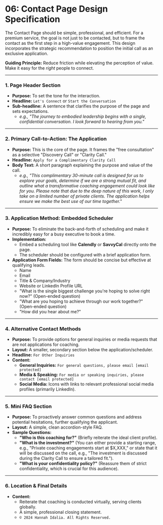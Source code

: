 # 06: Contact Page Design Specification

The Contact Page should be simple, professional, and efficient. For a premium service, the goal is not just to be contacted, but to frame the contact as the first step in a high-value engagement. This design incorporates the strategic recommendation to position the initial call as an exclusive application.

**Guiding Principle:** Reduce friction while elevating the perception of value. Make it easy for the *right* people to connect.

---

### **1. Page Header Section**

*   **Purpose:** To set the tone for the interaction.
*   **Headline:** `Let's Connect` or `Start the Conversation`
*   **Sub-headline:** A sentence that clarifies the purpose of the page and sets expectations.
    *   *e.g., "The journey to embodied leadership begins with a single, confidential conversation. I look forward to hearing from you."*

---

### **2. Primary Call-to-Action: The Application**

*   **Purpose:** This is the core of the page. It frames the "free consultation" as a selective "Discovery Call" or "Clarity Call."
*   **Headline:** `Apply for a Complimentary Clarity Call`
*   **Body Text:** A short paragraph explaining the purpose and value of the call.
    *   *e.g., "This complimentary 30-minute call is designed for us to explore your goals, determine if we are a strong mutual fit, and outline what a transformative coaching engagement could look like for you. Please note that due to the deep nature of this work, I only take on a limited number of private clients. The application helps ensure we make the best use of our time together."*

---

### **3. Application Method: Embedded Scheduler**

*   **Purpose:** To eliminate the back-and-forth of scheduling and make it incredibly easy for a busy executive to book a time.
*   **Implementation:**
    *   Embed a scheduling tool like **Calendly** or **SavvyCal** directly onto the page.
    *   The scheduler should be configured with a brief application form.
*   **Application Form Fields:** The form should be concise but effective at qualifying leads.
    *   Name
    *   Email
    *   Title & Company/Industry
    *   Website or LinkedIn Profile URL
    *   "What is the single biggest challenge you're hoping to solve right now?" (Open-ended question)
    *   "What are you hoping to achieve through our work together?" (Open-ended question)
    *   "How did you hear about me?"

---

### **4. Alternative Contact Methods**

*   **Purpose:** To provide options for general inquiries or media requests that are not applications for coaching.
*   **Layout:** A smaller, secondary section below the application/scheduler.
*   **Headline:** `For Other Inquiries`
*   **Content:**
    *   **General Inquiries:** `For general questions, please email [email protected]`
    *   **Media & Speaking:** `For media or speaking inquiries, please contact [email protected]`
    *   **Social Media:** Icons with links to relevant professional social media profiles (primarily LinkedIn).

---

### **5. Mini FAQ Section**

*   **Purpose:** To proactively answer common questions and address potential hesitations, further qualifying the applicant.
*   **Layout:** A simple, clean accordion-style FAQ.
*   **Sample Questions:**
    *   **"Who is this coaching for?"** (Briefly reiterate the ideal client profile).
    *   **"What is the investment?"** (You can either provide a starting range, e.g., "Private coaching engagements start at $X,XXX," or state that it will be discussed on the call, e.g., "The investment is discussed during the Clarity Call to ensure a tailored fit.").
    *   **"What is your confidentiality policy?"** (Reassure them of strict confidentiality, which is crucial for this audience).

---

### **6. Location & Final Details**

*   **Content:**
    *   Reiterate that coaching is conducted virtually, serving clients globally.
    *   A simple, professional closing statement.
    *   `© 2024 Hannah Idalia. All Rights Reserved.`

